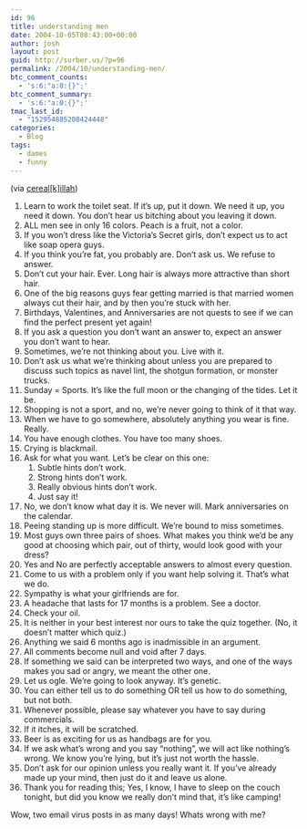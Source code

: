 ```yaml
---
id: 96
title: understanding men
date: 2004-10-05T08:43:00+00:00
author: josh
layout: post
guid: http://surber.us/?p=96
permalink: /2004/10/understanding-men/
btc_comment_counts:
  - 's:6:"a:0:{}";'
btc_comment_summary:
  - 's:6:"a:0:{}";'
tmac_last_id:
  - "152954885208424448"
categories:
  - Blog
tags:
  - dames
  - funny
---
```

(via [cereal[k]illah](http://keystrokes-shutterclicks.blogspot.com/2004/09/understanding-men.html))

  1. Learn to work the toilet seat. If it&#8217;s up, put it down. We need it up, you need it down. You don&#8217;t hear us bitching about you leaving it down. 
  2. <span class="caps">ALL</span> men see in only 16 colors. Peach is a fruit, not a color. 
  3. If you won&#8217;t dress like the Victoria&#8217;s Secret girls, don&#8217;t expect us to act like soap opera guys. 
  4. If you think you&#8217;re fat, you probably are. Don&#8217;t ask us. We refuse to answer. 
  5. Don&#8217;t cut your hair. Ever. Long hair is always more attractive than short hair. 
  6. One of the big reasons guys fear getting married is that married women always cut their hair, and by then you&#8217;re stuck with her. 
  7. Birthdays, Valentines, and Anniversaries are not quests to see if we can find the perfect present yet again!
  8. If you ask a question you don&#8217;t want an answer to, expect an answer you don&#8217;t want to hear. 
  9. Sometimes, we&#8217;re not thinking about you. Live with it. 
 10. Don&#8217;t ask us what we&#8217;re thinking about unless you are prepared to discuss such topics as navel lint, the shotgun formation, or monster trucks. 
 11. Sunday = Sports. It&#8217;s like the full moon or the changing of the tides. Let it be. 
 12. Shopping is not a sport, and no, we&#8217;re never going to think of it that way. 
 13. When we have to go somewhere, absolutely anything you wear is fine. Really. 
 14. You have enough clothes. You have too many shoes. 
 15. Crying is blackmail. 
 16. Ask for what you want. Let&#8217;s be clear on this one: 
      1. Subtle hints don&#8217;t work. 
      2. Strong hints don&#8217;t work. 
      3. Really obvious hints don&#8217;t work. 
      4. Just say it!
 17. No, we don&#8217;t know what day it is. We never will. Mark anniversaries on the calendar. 
 18. Peeing standing up is more difficult. We&#8217;re bound to miss sometimes. 
 19. Most guys own three pairs of shoes. What makes you think we&#8217;d be any good at choosing which pair, out of thirty, would look good with your dress? 
 20. Yes and No are perfectly acceptable answers to almost every question. 
 21. Come to us with a problem only if you want help solving it. That&#8217;s what we do. 
 22. Sympathy is what your girlfriends are for. 
 23. A headache that lasts for 17 months is a problem. See a doctor. 
 24. Check your oil. 
 25. It is neither in your best interest nor ours to take the quiz together. (No, it doesn&#8217;t matter which quiz.) 
 26. Anything we said 6 months ago is inadmissible in an argument. 
 27. All comments become null and void after 7 days. 
 28. If something we said can be interpreted two ways, and one of the ways makes you sad or angry, we meant the other one. 
 29. Let us ogle. We&#8217;re going to look anyway. It&#8217;s genetic. 
 30. You can either tell us to do something OR tell us how to do something, but not both. 
 31. Whenever possible, please say whatever you have to say during commercials. 
 32. If it itches, it will be scratched. 
 33. Beer is as exciting for us as handbags are for you. 
 34. If we ask what&#8217;s wrong and you say &#8220;nothing&#8221;, we will act like nothing&#8217;s wrong. We know you&#8217;re lying, but it&#8217;s just not worth the hassle. 
 35. Don&#8217;t ask for our opinion unless you really want it. If you&#8217;ve already made up your mind, then just do it and leave us alone. 
 36. Thank you for reading this; Yes, I know, I have to sleep on the couch tonight, but did you know we really don&#8217;t mind that, it&#8217;s like camping!

Wow, two email virus posts in as many days! Whats wrong with me?